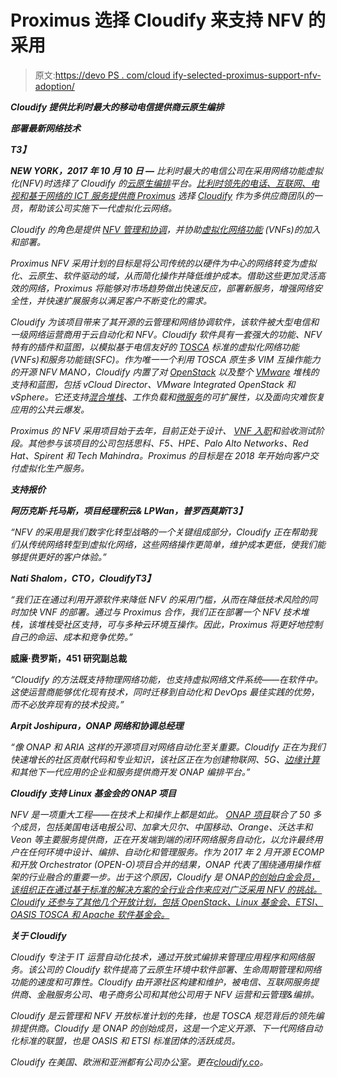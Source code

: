 # Proximus 选择 Cloudify 来支持 NFV 的采用

> 原文:[https://devo PS . com/cloud ify-selected-proximus-support-nfv-adoption/](https://devops.com/cloudify-selected-proximus-support-nfv-adoption/)

***Cloudify 提供比利时最大的移动电信提供商云原生编排***

***部署最新网络技术***

***T3】***

***NEW YORK，2017 年 10 月 10 日 —** 比利时最大的电信公司在采用网络功能虚拟化(NFV)时选择了 Cloudify 的[云原生编排](http://cloudify.co/whitepapers/from-virtual-appliance-to-cloud-native-vnf-whitepaper)平台。[比利时领先的电话、互联网、电视和基于网络的 ICT 服务提供商 Proximus](http://www.proximus.com/) 选择 [Cloudify](http://cloudify.co/) 作为多供应商团队的一员，帮助该公司实施下一代虚拟化云网络。*

*Cloudify 的角色是提供 [NFV 管理和协调](http://cloudify.co/nfv/)，并协助[虚拟化网络功能](http://cloudify.co/2017/08/17/vnf-onboarding-tosca-onap-operators-vnf-vendors-need-care/) (VNFs)的加入和部署。*

*Proximus NFV 采用计划的目标是将公司传统的以硬件为中心的网络转变为虚拟化、云原生、软件驱动的域，从而简化操作并降低维护成本。借助这些更加灵活高效的网络，Proximus 将能够对市场趋势做出快速反应，部署新服务，增强网络安全性，并快速扩展服务以满足客户不断变化的需求。*

*Cloudify 为该项目带来了其开源的云管理和网络协调软件，该软件被大型电信和一级网络运营商用于云自动化和 NFV。Cloudify 软件具有一套强大的功能、NFV 特有的插件和蓝图，以模拟基于电信友好的 [TOSCA](https://www.oasis-open.org/committees/tc_home.php?wg_abbrev=tosca) 标准的虚拟化网络功能(VNFs)和服务功能链(SFC)。作为唯一一个利用 TOSCA 原生多 VIM 互操作能力的开源 NFV MANO，Cloudify 内置了对 [OpenStack](http://cloudify.co/openstack-orchestration/) 以及整个 [VMware](http://cloudify.co/vmware-hybrid-cloud/) 堆栈的支持和蓝图，包括 vCloud Director、VMware Integrated OpenStack 和 vSphere。它还支持[混合堆栈](http://cloudify.co/tag/hybrid-cloud/)、工作负载和[微服务](http://cloudify.co/whitepaper/microservices-orchestration-large-scale-services/)的可扩展性，以及面向灾难恢复应用的公共云爆发。*

*Proximus 的 NFV 采用项目始于去年，目前正处于设计、 [VNF 入职](http://cloudify.co/cloud-native-vnf-partners/)和验收测试阶段。其他参与该项目的公司包括思科、F5、HPE、Palo Alto Networks、Red Hat、Spirent 和 Tech Mahindra。Proximus 的目标是在 2018 年开始向客户交付虚拟化生产服务。*

***支持报价***

****阿历克斯·托马斯，项目经理积云& LPWan，普罗西莫斯*T3】***

*“NFV 的采用是我们数字化转型战略的一个关键组成部分，Cloudify 正在帮助我们从传统网络转型到虚拟化网络，这些网络操作更简单，维护成本更低，使我们能够提供更好的客户体验。”*

****Nati Shalom，CTO，Cloudify*T3】***

*“我们正在通过利用开源软件来降低 NFV 的采用门槛，从而在降低技术风险的同时加快 VNF 的部署。通过与 Proximus 合作，我们正在部署一个 NFV 技术堆栈，该堆栈受社区支持，可与多种云环境互操作。因此，Proximus 将更好地控制自己的命运、成本和竞争优势。”*

****威廉·费罗斯，451 研究副总裁****

*“Cloudify 的方法既支持物理网络功能，也支持虚拟网络文件系统——在软件中。这使运营商能够优化现有技术，同时迁移到自动化和 DevOps 最佳实践的优势，而不必放弃现有的技术投资。”*

****Arpit Joshipura，ONAP* 网络和协调总经理***

*“像 ONAP 和 ARIA 这样的开源项目对网络自动化至关重要。Cloudify 正在为我们快速增长的社区贡献代码和专业知识，该社区正在为创建物联网、5G、[边缘计算](http://cloudify.co/2017/07/26/birth-of-edge-orchestrator-cloudify.html)和其他下一代应用的企业和服务提供商开发 ONAP 编排平台。”*

***Cloudify 支持 Linux 基金会的 ONAP 项目***

*NFV 是一项重大工程——在技术上和操作上都是如此。 [ONAP 项目](https://www.onap.org/)联合了 50 多个成员，包括美国电话电报公司、加拿大贝尔、中国移动、Orange、沃达丰和 Veon 等主要服务提供商，正在开发端到端的闭环网络服务自动化，以允许最终用户在任何环境中设计、编排、自动化和管理服务。作为 2017 年 2 月开源 ECOMP 和开放 Orchestrator (OPEN-O)项目合并的结果，ONAP 代表了围绕通用操作框架的行业融合的重要一步。出于这个原因，Cloudify 是 ONAP[的创始白金会员，该组织正在通过基于标准的解决方案的全行业合作来应对广泛采用 NFV 的挑战。Cloudify 还参与了其他几个开放计划，包括 OpenStack、Linux 基金会、ETSI、OASIS TOSCA 和 Apache 软件基金会。](http://cloudify.co/onap)*

***关于 Cloudify***

*Cloudify 专注于 IT 运营自动化技术，通过开放式编排来管理应用程序和网络服务。该公司的 Cloudify 软件提高了云原生环境中软件部署、生命周期管理和网络功能的速度和可靠性。Cloudify 由开源社区构建和维护，被电信、互联网服务提供商、金融服务公司、电子商务公司和其他公司用于 NFV 运营和云管理&编排。*

*Cloudify 是云管理和 NFV 开放标准计划的先锋，也是 TOSCA 规范背后的领先编排提供商。Cloudify 是 ONAP 的创始成员，这是一个定义开源、下一代网络自动化标准的联盟，也是 OASIS 和 ETSI 标准团体的活跃成员。*

*Cloudify 在美国、欧洲和亚洲都有公司办公室。更在[cloudify.co](http://cloudify.co/)。*